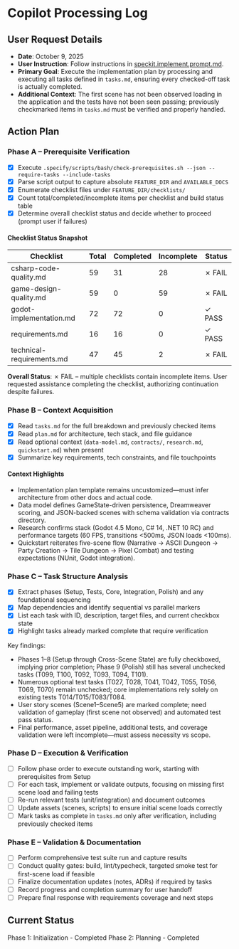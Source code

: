 # Copilot Processing Log

## User Request Details

- **Date**: October 9, 2025
- **User Instruction**: Follow instructions in [speckit.implement.prompt.md](file:///home/adam/Dev/omega-spiral/chapter-zero/.github/prompts/speckit.implement.prompt.md).
- **Primary Goal**: Execute the implementation plan by processing and executing all tasks defined in `tasks.md`, ensuring every checked-off task is actually completed.
- **Additional Context**: The first scene has not been observed loading in the application and the tests have not been seen passing; previously checkmarked items in `tasks.md` must be verified and properly handled.

## Action Plan

### Phase A – Prerequisite Verification

- [X] Execute `.specify/scripts/bash/check-prerequisites.sh --json --require-tasks --include-tasks`
- [X] Parse script output to capture absolute `FEATURE_DIR` and `AVAILABLE_DOCS`
- [X] Enumerate checklist files under `FEATURE_DIR/checklists/`
- [X] Count total/completed/incomplete items per checklist and build status table
- [X] Determine overall checklist status and decide whether to proceed (prompt user if failures)

#### Checklist Status Snapshot

| Checklist | Total | Completed | Incomplete | Status |
|-----------|-------|-----------|------------|--------|
| csharp-code-quality.md | 59 | 31 | 28 | ✗ FAIL |
| game-design-quality.md | 59 | 0 | 59 | ✗ FAIL |
| godot-implementation.md | 72 | 72 | 0 | ✓ PASS |
| requirements.md | 16 | 16 | 0 | ✓ PASS |
| technical-requirements.md | 47 | 45 | 2 | ✗ FAIL |

**Overall Status**: ✗ FAIL – multiple checklists contain incomplete items. User requested assistance completing the checklist, authorizing continuation despite failures.

### Phase B – Context Acquisition

- [X] Read `tasks.md` for the full breakdown and previously checked items
- [X] Read `plan.md` for architecture, tech stack, and file guidance
- [X] Read optional context (`data-model.md`, `contracts/`, `research.md`, `quickstart.md`) when present
- [X] Summarize key requirements, tech constraints, and file touchpoints

#### Context Highlights

- Implementation plan template remains uncustomized—must infer architecture from other docs and actual code.
- Data model defines GameState-driven persistence, Dreamweaver scoring, and JSON-backed scenes with schema validation via contracts directory.
- Research confirms stack (Godot 4.5 Mono, C# 14, .NET 10 RC) and performance targets (60 FPS, transitions <500ms, JSON loads <100ms).
- Quickstart reiterates five-scene flow (Narrative → ASCII Dungeon → Party Creation → Tile Dungeon → Pixel Combat) and testing expectations (NUnit, Godot integration).

### Phase C – Task Structure Analysis

- [X] Extract phases (Setup, Tests, Core, Integration, Polish) and any foundational sequencing
- [X] Map dependencies and identify sequential vs parallel markers
- [X] List each task with ID, description, target files, and current checkbox state
- [X] Highlight tasks already marked complete that require verification

Key findings:

- Phases 1–8 (Setup through Cross-Scene State) are fully checkboxed, implying prior completion; Phase 9 (Polish) still has several unchecked tasks (T099, T100, T092, T093, T094, T101).
- Numerous optional test tasks (T027, T028, T041, T042, T055, T056, T069, T070) remain unchecked; core implementations rely solely on existing tests T014/T015/T083/T084.
- User story scenes (Scene1–Scene5) are marked complete; need validation of gameplay (first scene not observed) and automated test pass status.
- Final performance, asset pipeline, additional tests, and coverage validation were left incomplete—must assess necessity vs scope.

### Phase D – Execution & Verification

- [ ] Follow phase order to execute outstanding work, starting with prerequisites from Setup
- [ ] For each task, implement or validate outputs, focusing on missing first scene load and failing tests
- [ ] Re-run relevant tests (unit/integration) and document outcomes
- [ ] Update assets (scenes, scripts) to ensure initial scene loads correctly
- [ ] Mark tasks as complete in `tasks.md` only after verification, including previously checked items

### Phase E – Validation & Documentation

- [ ] Perform comprehensive test suite run and capture results
- [ ] Conduct quality gates: build, lint/typecheck, targeted smoke test for first-scene load if feasible
- [ ] Finalize documentation updates (notes, ADRs) if required by tasks
- [ ] Record progress and completion summary for user handoff
- [ ] Prepare final response with requirements coverage and next steps

## Current Status

Phase 1: Initialization - Completed
Phase 2: Planning - Completed
